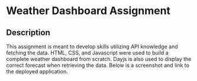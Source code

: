 # Weather Dashboard Assignment

## Description

This assignment is meant to develop skills utilizing API knowledge and fetching the data. HTML, CSS, and Javascript were used to build a complete weather dashboard from scratch. Dayjs is also used to display the correct forecast when retrieving the data. Below is a screenshot and link to the deployed application.

